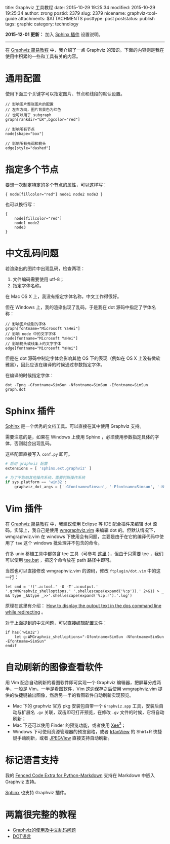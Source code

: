 title: Graphviz 工具教程
date: 2015-10-29 19:25:34
modified: 2015-10-29 19:25:34
author: zrong
postid: 2379
slug: 2379
nicename: graphviz-tool-guide
attachments: $ATTACHMENTS
posttype: post
poststatus: publish
tags: graphic
category: technology

**2015-12-01 更新：** 加入 [Sphinx 插件](#sphinx) 设置说明。

----

在 [Graphviz 简易教程][1] 中，我介绍了一点 Graphviz 的知识。下面的内容则是我在使用中积累的一些和工具有关的内容。 <!--more-->

# 通用配置

使用下面三个关键字可以指定图片、节点和线段的默认设置。

```
// 影响图片整张图片的配置
// 左右方向，图片背景色为红色
// 也可以用于 subgraph
graph[rankdir="LR",bgcolor="red"]

// 影响所有节点
node[shape="box"]

// 影响所有先调和箭头
edge[style="dashed"]
```

# 指定多个节点

要想一次制定特定的多个节点的属性，可以这样写：

```
{ node[fillcolor="red"] node1 node2 node3 }
```

也可以换行写：

```
{
	node[fillcolor="red"] 
	node1 node2
	node3 
}
```

# 中文乱码问题

若渲染出的图片中出现乱码，检查两项：

1. 文件编码需要使用 utf-8；
2. 指定字体名称。

在 Mac OS X 上，我没有指定字体名称，中文工作得很好。

但在 Windows 上，我的渲染出现了乱码，于是我在 dot 源码中指定了字体名称：

```
// 影响图片级别的字体
graph[fontname="Microsoft YaHei"]
// 影响 node 中的文字字体
node[fontname="Microsoft YaHei"]
// 影响箭头或线条上的文字字体
edge[fontname="Microsoft YaHei"]
```

但是在 dot 源码中制定字体会影响其他 OS 下的表现（例如在 OS X 上没有微软雅黑），因此应该在编译的时候通过参数指定字体。

在编译的时候指定字体：

    dot -Tpng -Gfontname=SimSun -Nfontname=SimSun -Efontname=SimSun graph.dot

# Sphinx 插件

[Sphinx][14] 是一个优秀的文档工具。可以直接在其中使用 Graphviz 支持。

需要注意的是，如果在 Windows 上使用 Sphinx ，必须使用参数指定具体的字体，否则就会出现乱码。

这些配置直接写入 `conf.py` 即可。

``` python
# 启用 graphviz 配置
extensions = [ 'sphinx.ext.graphviz' ]

# 为了不影响其他操作系统，需要判断操作系统
if sys.platform == 'win32':
    graphviz_dot_args = ['-Gfontname=Simsun', '-Efontname=Simsun', '-Nfontname=Simsun']
```

# Vim 插件

在 [Graphviz 简易教程][4] 中，我建议使用 Eclipse 等 IDE 配合插件来编辑 dot 源码。实际上，我自己是使用 [wmgraphviz.vim][6] 来编辑 dot 的。但默认情况下，wmgraphviz.vim 在 windows 下使用会有问题，主要是由于在它的编译代码中使用了 `tee` 这个 windows 批处理并不包含的命令。

许多 unix 移植工具中都包含 tee 工具（可参考 [这里][13] ），但由于只需要 tee ，我们可以使用 [tee.bat][7] ，把这个命令放在 path 路径中即可。

当然也可以直接修改 wmgraphviz.vim 的源码，修改 `ftplugin/dot.vim` 中的这一行：

    let cmd = '!('.a:tool.' -O -T'.a:output.' '.g:WMGraphviz_shelloptions.' '.shellescape(expand('%:p')).' 2>&1) > _ && type _&&type _>>'.shellescape(expand('%:p:r').'.log')

原理在这里有介绍： [How to display the output text in the dos command line while redirecting][8] 。

对于上面提到的中文问题，可以直接编辑配置文件：


```vim
if has('win32')
    let g:WMGraphviz_shelloptions="-Gfontname=SimSun -Nfontname=SimSun -Efontname=SimSun"
endif
```

# 自动刷新的图像查看软件

用 Vim 配合自动刷新的看图软件即可实现一个 Graphviz 编辑器，把屏幕分成两半，一般是 Vim，一半是看图软件，Vim 这边保存之后使用 wmgraphviz.vim 提供的快捷键输出图像，然后另一半的看图软件自动刷新实现预览。

- Mac 下的 graphviz 官方 pkg 安装包自带一个 `Graphviz.app` 工具，安装后自动与扩展名 `.gv` 关联，双击即可打开预览，在修改 `.gv` 文件的时候，它将自动刷新；
- Mac 下还可以使用 Finder 的预览功能，或者使用 [Xee<sup>3</sup>][10]；
- Windows 下可使用资源管理器的预览窗格，或者 [IrfanView][11] 的 Shirt+R 快捷键手动刷新，或者 [JPEGView][9] 直接支持自动刷新。

# 标记语言支持

我的 [Fenced Code Extra for Python-Markdown][5] 支持在 Markdown 中嵌入 Graphviz 支持。

[Sphinx][12] 也支持 Graphviz 插件。

# 两篇很完整的教程

- [Graphviz的使用及中文乱码问题][2]
- [DOT语言][3]

[1]: http://zengrong.net/post/2294.htm
[2]: http://blog.csdn.net/xiajian2010/article/details/23748557
[3]: http://lesliezhu.github.io/public/dot-begin.html
[4]: http://zengrong.net/post/2294.htm#gui
[5]: http://zengrong.net/post/2320.htm#graphviz
[6]: https://github.com/wannesm/wmgraphviz.vim
[7]: http://www.robvanderwoude.com/unixports.php#TEE
[8]: http://stackoverflow.com/questions/7341929/how-to-display-the-ouput-text-in-the-dos-command-line-while-redirecting-the-outp
[9]: http://sourceforge.net/projects/jpegview/
[10]: http://xee.c3.cx/
[11]: http://www.irfanview.com/
[12]: http://sphinx-doc.org/ext/graphviz.html
[13]: http://zengrong.net/post/1577.htm
[14]: http://sphinx-doc.org/
